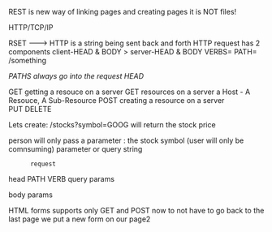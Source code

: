 REST is new way of linking pages and creating pages
it is NOT files!

HTTP/TCP/IP

RSET ---> HTTP
is a string being sent back and forth
HTTP request has 2 components client-HEAD & BODY > server-HEAD & BODY
VERBS=           PATH= /something

*PATHS always go into the request HEAD*

GET   getting a resouce on a server    GET resources on a server a Host - A Resouce, A Sub-Resource
POST  creating a resource on a server                          
PUT
DELETE

Lets create:
/stocks?symbol=GOOG
will return the stock price

person will only pass a parameter : the stock symbol (user will only be comnsuming)
parameter or query string

          request 
 head       PATH
           VERB
         query params

 body      params


 HTML forms supports only GET and POST
 now to not have to go back to the last page we put a new form on our page2


